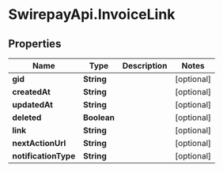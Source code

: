 # SwirepayApi.InvoiceLink

## Properties

Name | Type | Description | Notes
------------ | ------------- | ------------- | -------------
**gid** | **String** |  | [optional] 
**createdAt** | **String** |  | [optional] 
**updatedAt** | **String** |  | [optional] 
**deleted** | **Boolean** |  | [optional] 
**link** | **String** |  | [optional] 
**nextActionUrl** | **String** |  | [optional] 
**notificationType** | **String** |  | [optional] 



